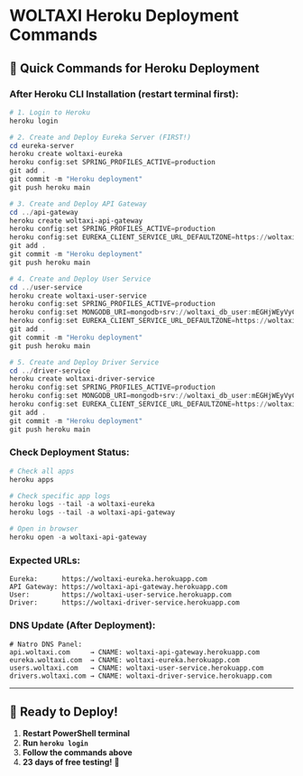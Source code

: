 # WOLTAXI Heroku Deployment Commands

## 🚀 Quick Commands for Heroku Deployment

### After Heroku CLI Installation (restart terminal first):

```powershell
# 1. Login to Heroku
heroku login

# 2. Create and Deploy Eureka Server (FIRST!)
cd eureka-server
heroku create woltaxi-eureka
heroku config:set SPRING_PROFILES_ACTIVE=production
git add .
git commit -m "Heroku deployment"
git push heroku main

# 3. Create and Deploy API Gateway
cd ../api-gateway  
heroku create woltaxi-api-gateway
heroku config:set SPRING_PROFILES_ACTIVE=production
heroku config:set EUREKA_CLIENT_SERVICE_URL_DEFAULTZONE=https://woltaxi-eureka.herokuapp.com/eureka/
git add .
git commit -m "Heroku deployment"
git push heroku main

# 4. Create and Deploy User Service
cd ../user-service
heroku create woltaxi-user-service
heroku config:set SPRING_PROFILES_ACTIVE=production
heroku config:set MONGODB_URI=mongodb+srv://woltaxi_db_user:mEGHjWEyVyCjsDVj@cluster0.q9ezcyu.mongodb.net/woltaxi?retryWrites=true&w=majority
heroku config:set EUREKA_CLIENT_SERVICE_URL_DEFAULTZONE=https://woltaxi-eureka.herokuapp.com/eureka/
git add .
git commit -m "Heroku deployment"
git push heroku main

# 5. Create and Deploy Driver Service
cd ../driver-service
heroku create woltaxi-driver-service
heroku config:set SPRING_PROFILES_ACTIVE=production
heroku config:set MONGODB_URI=mongodb+srv://woltaxi_db_user:mEGHjWEyVyCjsDVj@cluster0.q9ezcyu.mongodb.net/woltaxi?retryWrites=true&w=majority
heroku config:set EUREKA_CLIENT_SERVICE_URL_DEFAULTZONE=https://woltaxi-eureka.herokuapp.com/eureka/
git add .
git commit -m "Heroku deployment"
git push heroku main
```

### Check Deployment Status:
```powershell
# Check all apps
heroku apps

# Check specific app logs
heroku logs --tail -a woltaxi-eureka
heroku logs --tail -a woltaxi-api-gateway

# Open in browser
heroku open -a woltaxi-api-gateway
```

### Expected URLs:
```
Eureka:      https://woltaxi-eureka.herokuapp.com
API Gateway: https://woltaxi-api-gateway.herokuapp.com  
User:        https://woltaxi-user-service.herokuapp.com
Driver:      https://woltaxi-driver-service.herokuapp.com
```

### DNS Update (After Deployment):
```dns
# Natro DNS Panel:
api.woltaxi.com     → CNAME: woltaxi-api-gateway.herokuapp.com
eureka.woltaxi.com  → CNAME: woltaxi-eureka.herokuapp.com
users.woltaxi.com   → CNAME: woltaxi-user-service.herokuapp.com
drivers.woltaxi.com → CNAME: woltaxi-driver-service.herokuapp.com
```

---

## 🎯 Ready to Deploy!

1. **Restart PowerShell terminal**
2. **Run `heroku login`** 
3. **Follow the commands above**
4. **23 days of free testing!** 🎉
